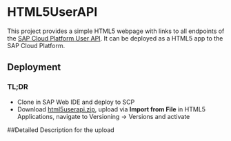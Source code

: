 # HTML5UserAPI
This project provides a simple HTML5 webpage with links to all endpoints of the [SAP Cloud Platform User API](https://help.sap.com/viewer/65de2977205c403bbc107264b8eccf4b/Cloud/en-US/1de599bf722446849d2b2e10132df42a.html). It can be deployed as a HTML5 app to the SAP Cloud Platform.

## Deployment
### TL;DR
* Clone in SAP Web IDE and deploy to SCP
* Download [html5userapi.zip](html5userapi.zip?raw=true), upload via **Import from File** in HTML5 Applications, navigate to Versioning -> Versions and activate

##Detailed Description for the upload
